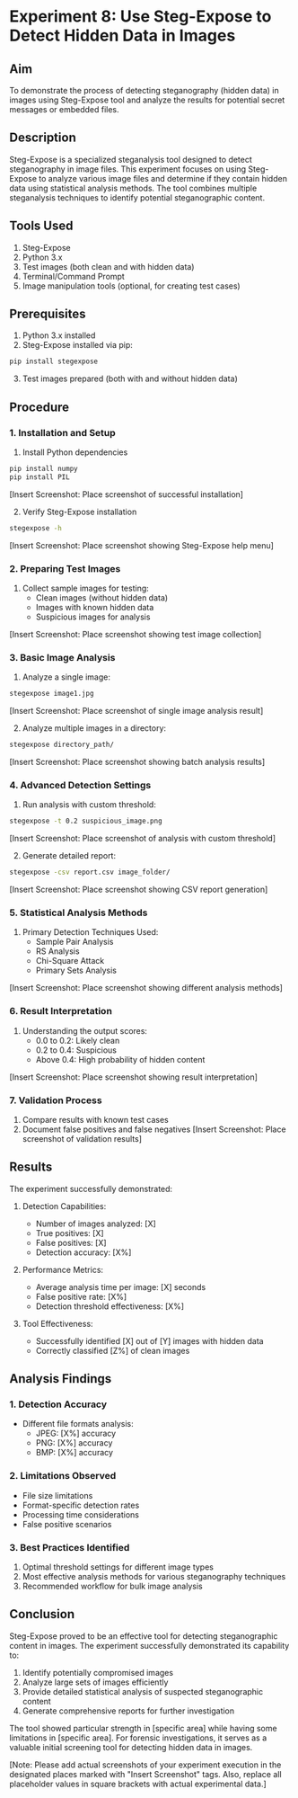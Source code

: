 # Experiment 8: Use Steg-Expose to Detect Hidden Data in Images

## Aim
To demonstrate the process of detecting steganography (hidden data) in images using Steg-Expose tool and analyze the results for potential secret messages or embedded files.

## Description
Steg-Expose is a specialized steganalysis tool designed to detect steganography in image files. This experiment focuses on using Steg-Expose to analyze various image files and determine if they contain hidden data using statistical analysis methods. The tool combines multiple steganalysis techniques to identify potential steganographic content.

## Tools Used
1. Steg-Expose
2. Python 3.x
3. Test images (both clean and with hidden data)
4. Terminal/Command Prompt
5. Image manipulation tools (optional, for creating test cases)

## Prerequisites
1. Python 3.x installed
2. Steg-Expose installed via pip:
```bash
pip install stegexpose
```
3. Test images prepared (both with and without hidden data)

## Procedure

### 1. Installation and Setup
1. Install Python dependencies
```bash
pip install numpy
pip install PIL
```
[Insert Screenshot: Place screenshot of successful installation]

2. Verify Steg-Expose installation
```bash
stegexpose -h
```
[Insert Screenshot: Place screenshot showing Steg-Expose help menu]

### 2. Preparing Test Images
1. Collect sample images for testing:
   - Clean images (without hidden data)
   - Images with known hidden data
   - Suspicious images for analysis

[Insert Screenshot: Place screenshot showing test image collection]

### 3. Basic Image Analysis
1. Analyze a single image:
```bash
stegexpose image1.jpg
```
[Insert Screenshot: Place screenshot of single image analysis result]

2. Analyze multiple images in a directory:
```bash
stegexpose directory_path/
```
[Insert Screenshot: Place screenshot showing batch analysis results]

### 4. Advanced Detection Settings
1. Run analysis with custom threshold:
```bash
stegexpose -t 0.2 suspicious_image.png
```
[Insert Screenshot: Place screenshot of analysis with custom threshold]

2. Generate detailed report:
```bash
stegexpose -csv report.csv image_folder/
```
[Insert Screenshot: Place screenshot showing CSV report generation]

### 5. Statistical Analysis Methods
1. Primary Detection Techniques Used:
   - Sample Pair Analysis
   - RS Analysis
   - Chi-Square Attack
   - Primary Sets Analysis

[Insert Screenshot: Place screenshot showing different analysis methods]

### 6. Result Interpretation
1. Understanding the output scores:
   - 0.0 to 0.2: Likely clean
   - 0.2 to 0.4: Suspicious
   - Above 0.4: High probability of hidden content

[Insert Screenshot: Place screenshot showing result interpretation]

### 7. Validation Process
1. Compare results with known test cases
2. Document false positives and false negatives
[Insert Screenshot: Place screenshot of validation results]

## Results
The experiment successfully demonstrated:

1. Detection Capabilities:
   - Number of images analyzed: [X]
   - True positives: [X]
   - False positives: [X]
   - Detection accuracy: [X%]

2. Performance Metrics:
   - Average analysis time per image: [X] seconds
   - False positive rate: [X%]
   - Detection threshold effectiveness: [X%]

3. Tool Effectiveness:
   - Successfully identified [X] out of [Y] images with hidden data
   - Correctly classified [Z%] of clean images

## Analysis Findings

### 1. Detection Accuracy
- Different file formats analysis:
  - JPEG: [X%] accuracy
  - PNG: [X%] accuracy
  - BMP: [X%] accuracy

### 2. Limitations Observed
- File size limitations
- Format-specific detection rates
- Processing time considerations
- False positive scenarios

### 3. Best Practices Identified
1. Optimal threshold settings for different image types
2. Most effective analysis methods for various steganography techniques
3. Recommended workflow for bulk image analysis

## Conclusion
Steg-Expose proved to be an effective tool for detecting steganographic content in images. The experiment successfully demonstrated its capability to:
1. Identify potentially compromised images
2. Analyze large sets of images efficiently
3. Provide detailed statistical analysis of suspected steganographic content
4. Generate comprehensive reports for further investigation

The tool showed particular strength in [specific area] while having some limitations in [specific area]. For forensic investigations, it serves as a valuable initial screening tool for detecting hidden data in images.

[Note: Please add actual screenshots of your experiment execution in the designated places marked with "Insert Screenshot" tags. Also, replace all placeholder values in square brackets with actual experimental data.]